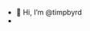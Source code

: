 - 👋 Hi, I’m @timpbyrd
-
<!---
timpbyrd/timpbyrd is a ✨ special ✨ repository because its `README.md` (this file) appears on your GitHub profile.
You can click the Preview link to take a look at your changes.
--->

